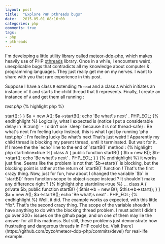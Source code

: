 ```yaml
---
layout: post
title:  "Explore PHP pthreads bugs"
date:   2015-05-01 08:16:00
categories: php 
comments: true
tags:
- php
- pthreads
---
```


I'm developing a little utility library called [meteor-ddp-php](https://github.com/zyzo/meteor-ddp-php), which makes heavily use of PHP [pthreads](https://github.com/krakjoe/pthreads) library. Once in a while, I encounters weird, unexplicable bugs that contradicts all my knowledge about computer & programming languages. They just really get me on my nerves. I want to share with you that rare experience in this post.

Suppose I have a class `B` extending `Thread` and a class `A` which initiates an instance of `B` and starts the child thread that `B` represents. Finally, I create an instance of `A` and get them all running :

*test.php*
{% highlight php %}
<?php
class B extends Thread {
    public function run() {
        $i = 100000000;
        while($i--);
        echo 'I\'m feeling lucky' . PHP_EOL;
    }
}

class A {
    public function startB() {
        $b = new B();
        $b->start();
    }
}

$a = new A();
$a->startB();
echo 'Be what\'s next' . PHP_EOL;
{% endhighlight %}

Logically, what I expected is (notice I put a considerable delay in `B::run()` - I didn't use `sleep` because it is not thread-safe) :

	Be what's next
	I'm feeling lucky

Instead, this is what I got by running `php test.php` : 

	I'm feeling lucky
	Be what's next

That's just weird ! Apparently my child thread is blocking my parent thread, until it terminated. But wait for it. If I move the the `echo` line to the end of `startB()` method :

{% highlight php startinline=true %}
class A {
    public function startB() {
        $b = new B();
        $b->start();
        echo 'Be what\'s next' . PHP_EOL;
    }
}
{% endhighlight %}

it works just fine. Seems like the problem is not that `$b->start()` is blocking, but the blocking point is rather at the return of `startB()` function ! That's the first crazy thing.

Now, just for fun, how about I changed the variable `$b` in `startB()` from function-scope to object-scope instead ? It shouldn't make any difference right ?

{% highlight php startinline=true %}
...
class A {
	private $b;
    public function startB() {
        $this->b = new B();
        $this->b->start();
    }
}
$a = new A();
$a->startB();
echo 'Be what\'s next' . PHP_EOL;
{% endhighlight %}

Well, it did. The example works as expected, with this little *fix*. That's the second crazy thing. The scope of the variable shoudn't have anything to do with the blocking thread problem.

I must admit I didn't go over 300+ issues on the github page, and on one of them may lie the answer for all this madness. But still, these problems just demonstrate how frustrating and dangerous threads in PHP could be. Visit [here](https://github.com/zyzo/meteor-ddp-php/commits/devel) for real-life example.

